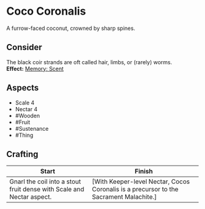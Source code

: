 # Coco Coronalis
A furrow-faced coconut, crowned by sharp spines.
## Consider
The black coir strands are oft called hair, limbs, or (rarely) worms.<br> **Effect:** [Memory: Scent](https://uadaf.theevilroot.xyz/rowenarium/element/mem.scent)
## Aspects
- Scale 4
- Nectar 4
- #Wooden 
- #Fruit 
- #Sustenance 
- #Thing
## Crafting
| Start                                                                 | Finish                                                                                  |
| --------------------------------------------------------------------- | --------------------------------------------------------------------------------------- |
| Gnarl the coil into a stout fruit dense with Scale and Nectar aspect. | \[With Keeper-level Nectar, Cocos Coronalis is a precursor to the Sacrament Malachite.] |
